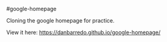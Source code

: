 #google-homepage

Cloning the google homepage for practice.

View it here: https://danbarredo.github.io/google-homepage/
